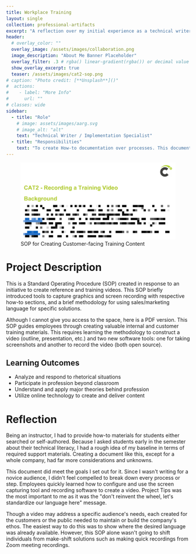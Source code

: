 ```yaml
---
title: Workplace Training
layout: single
collection: professional-artifacts
excerpt: "A reflection over my initial experience as a technical writer training adult learners on software soltuions in the Food Manufacturing industry."
header:
  # overlay_color: ""
  overlay_image: /assets/images/collaboration.png
  image_description: "About Me Banner Placeholder"
  overlay_filter: .3 # rgba() linear-gradient(rgba()) or decimal value for black
  show_overlay_excerpt: true
  teaser: /assets/images/cat2-sop.png
# caption: "Photo credit: [**Unsplash**]()"
#  actions:
#    - label: "More Info"
#      url: ""
# classes: wide
sidebar:
  - title: "Role"
    # image: assets/images/aarg.svg
    # image_alt: "alt"
    text: "Technical Writer / Implementation Specialist"
  - title: "Responsibilities"
    text: "To create How-to documentation over processes. This documentation was used along with other materials to train users on a process."
---
```


<figure>
  <img src="/assets/images/cat2-sop.png">
  <figcaption>SOP for Creating Customer-facing Training Content</figcaption>
</figure>

# Project Description

This is a Standard Operating Procedure (SOP) created in response to an initiative to create reference and training videos. This SOP briefly introduced tools to capture graphics and screen recording with respective how-to sections, and a brief methodology for using sales/marketing language for specific solutions.

Although I cannot give you access to the space, here is a PDF version. This SOP guides employees through creating valuable internal and customer training materials. This requires learning the methodology to construct a video (outline, presentation, etc.) and two new software tools: one for taking screenshots and another to record the video (both open source).

## Learning Outcomes

- Analyze and respond to rhetorical situations
- Participate in profession beyond classroom
- Understand and apply major theories behind profession
- Utilize online technology to create and deliver content


# Reflection

Being an instructor, I had to provide how-to materials for students either searched or self-authored. Because I asked students early in the semester about their technical literacy, I had a rough idea of my baseline in terms of required support materials. Creating a document like this, except for a whole company, had far more considerations and unknowns.

This document did meet the goals I set out for it. Since I wasn't writing for a novice audience, I didn't feel compelled to break down every process or step. Employees quickly learned how to configure and use the screen capturing tool and recording software to create a video. Project Tips was the most important to me as it was the "don't reinvent the wheel, let's standardize our language here" message.

Though a video may address a specific audience's needs, each created for the customers or the public needed to maintain or build the company's ethos. The easiest way to do this was to show where the desired language was already available. However, this SOP alone wasn't going to shift individuals from make-shift solutions such as making quick recordings from Zoom meeting recordings.
